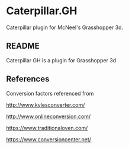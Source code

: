 # Caterpillar.GH
Caterpillar plugin for McNeel's Grasshopper 3d.

## README
Caterpillar GH is a plugin for Grasshopper 3d

## References
Conversion factors referenced from 

http://www.kylesconverter.com/

http://www.onlineconversion.com/

https://www.traditionaloven.com/

https://www.conversioncenter.net/


